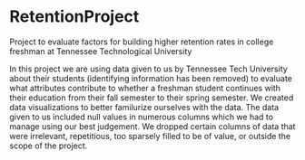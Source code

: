# RetentionProject
Project to evaluate factors for building higher retention rates in college freshman at Tennessee Technological University

In this project we are using data given to us by Tennessee Tech University about their students (identifying information has been removed) to evaluate what attributes contribute to whether a freshman student continues with their education from their fall semester to their spring semester.
We created data visualizations to better familurize ourselves with the data.  The data given to us included null values in numerous columns which we had to manage using our best judgement.  We dropped certain columns of data that were irrelevant, repetitious, too sparsely filled to be of value, or outside the scope of the project.
